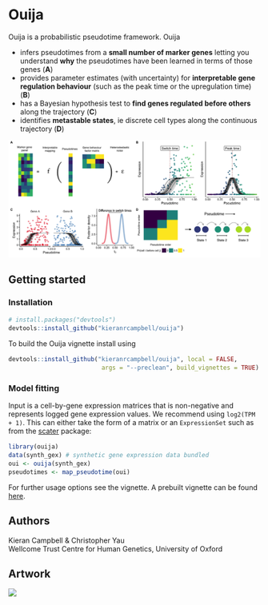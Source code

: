 # Ouija

Ouija is a probabilistic pseudotime framework. Ouija 

* infers pseudotimes from a **small number of marker genes** letting you understand **why** the pseudotimes have been learned in terms of those genes (**A**)
* provides parameter estimates (with uncertainty) for **interpretable gene regulation behaviour** (such as the peak time or the upregulation time) (**B**)
* has a Bayesian hypothesis test to **find genes regulated before others** along the trajectory (**C**)
* identifies **metastable states**, ie discrete cell types along the continuous trajectory (**D**)

<img src="inst/www/fig_main.png" width="600"/>


## Getting started

### Installation

```r
# install.packages("devtools")
devtools::install_github("kieranrcampbell/ouija")
```

To build the Ouija vignette install using

```r
devtools::install_github("kieranrcampbell/ouija", local = FALSE, 
                          args = "--preclean", build_vignettes = TRUE)
```

### Model fitting

Input is a cell-by-gene expression matrices that is non-negative and represents logged gene expression values. We recommend using `log2(TPM + 1)`. This can either take the form of a matrix or an `ExpressionSet` such as from the [scater](https://bioconductor.org/packages/release/bioc/html/scater.html) package:

```r
library(ouija)
data(synth_gex) # synthetic gene expression data bundled
oui <- ouija(synth_gex)
pseudotimes <- map_pseudotime(oui)
```

For further usage options see the vignette. A prebuilt vignette can be found [here](http://kieranrcampbell.github.io/ouija).


## Authors

Kieran Campbell & Christopher Yau  
Wellcome Trust Centre for Human Genetics, University of Oxford

## Artwork

<img src="inst/www/chris_ouija.jpg" width="500"/>



